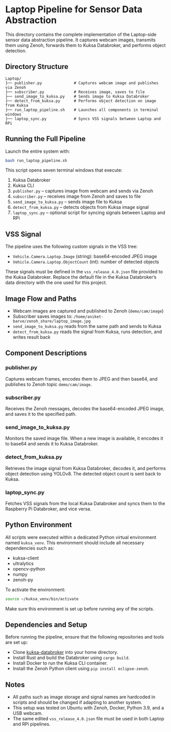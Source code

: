 # Laptop Pipeline for Sensor Data Abstraction

This directory contains the complete implementation of the Laptop-side sensor data abstraction pipeline. It captures webcam images, transmits them using Zenoh, forwards them to Kuksa Databroker, and performs object detection.

## Directory Structure

```
Laptop/
├── publisher.py              # Captures webcam image and publishes via Zenoh
├── subscriber.py             # Receives image, saves to file
├── send_image_to_kuksa.py    # Sends image to Kuksa Databroker
├── detect_from_kuksa.py      # Performs object detection on image from Kuksa
├── run_laptop_pipeline.sh    # Launches all components in terminal windows
├── laptop_sync.py            # Syncs VSS signals between Laptop and RPi
```

## Running the Full Pipeline

Launch the entire system with:

```bash
bash run_laptop_pipeline.sh
```

This script opens seven terminal windows that execute:

1. Kuksa Databroker
2. Kuksa CLI
3. `publisher.py` – captures image from webcam and sends via Zenoh
4. `subscriber.py` – receives image from Zenoh and saves to file
5. `send_image_to_kuksa.py` – sends image file to Kuksa
6. `detect_from_kuksa.py` – detects objects from Kuksa image signal
7. `laptop_sync.py` – optional script for syncing signals between Laptop and RPi

## VSS Signal

The pipeline uses the following custom signals in the VSS tree:

* `Vehicle.Camera.Laptop.Image` (string): base64-encoded JPEG image
* `Vehicle.Camera.Laptop.ObjectCount` (int): number of detected objects

These signals must be defined in the `vss_release_4.0.json` file provided to the Kuksa Databroker. Replace the default file in the Kuksa Databroker’s data directory with the one used for this project.

## Image Flow and Paths

* Webcam images are captured and published to Zenoh (`demo/cam/image`)
* Subscriber saves images to: `/home/aniket-barve/zenoh_share/laptop_image.jpg`
* `send_image_to_kuksa.py` reads from the same path and sends to Kuksa
* `detect_from_kuksa.py` reads the signal from Kuksa, runs detection, and writes result back

## Component Descriptions

### publisher.py

Captures webcam frames, encodes them to JPEG and then base64, and publishes to Zenoh topic `demo/cam/image`.

### subscriber.py

Receives the Zenoh messages, decodes the base64-encoded JPEG image, and saves it to the specified path.

### send\_image\_to\_kuksa.py

Monitors the saved image file. When a new image is available, it encodes it to base64 and sends it to Kuksa Databroker.

### detect\_from\_kuksa.py

Retrieves the image signal from Kuksa Databroker, decodes it, and performs object detection using YOLOv8. The detected object count is sent back to Kuksa.

### laptop\_sync.py

Fetches VSS signals from the local Kuksa Databroker and syncs them to the Raspberry Pi Databroker, and vice versa.

## Python Environment

All scripts were executed within a dedicated Python virtual environment named `kuksa_venv`. This environment should include all necessary dependencies such as:

* kuksa-client
* ultralytics
* opencv-python
* numpy
* zenoh-py

To activate the environment:

```bash
source ~/kuksa_venv/bin/activate
```

Make sure this environment is set up before running any of the scripts.

## Dependencies and Setup

Before running the pipeline, ensure that the following repositories and tools are set up:

* Clone [kuksa-databroker](https://github.com/eclipse-kuksa/kuksa-databroker) into your home directory.
* Install Rust and build the Databroker using `cargo build`.
* Install Docker to run the Kuksa CLI container.
* Install the Zenoh Python client using `pip install eclipse-zenoh`.

## Notes

* All paths such as image storage and signal names are hardcoded in scripts and should be changed if adapting to another system.
* This setup was tested on Ubuntu with Zenoh, Docker, Python 3.9, and a USB webcam.
* The same edited `vss_release_4.0.json` file must be used in both Laptop and RPi pipelines.

